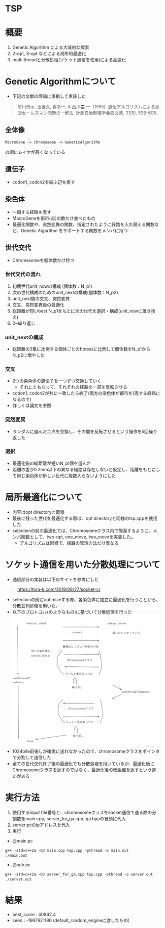 TSP
=
# 概要
1. Genetic Algorithm による大域的な探索
2. 2-opt, 3-opt などによる局所的最適化
3. multi threadと分散処理(ソケット通信を使用)による高速化

# Genetic Algorithmについて
* 下記の文献の理論に準拠して実装した
>前川景示, 玉置久, 喜多一, & 西川〓 一. (1995). 遺伝アルゴリズムによる巡回セールスマン問題の一解法. 計測自動制御学会論文集, 31(5), 598-605.

## 全体像
```
MacroGene -> Chromosome -> GeneticAlgorithm
```
の順にレイヤが高くなっている
## 遺伝子
* codon1, codon2を結ぶ辺を表す

## 染色体
* 一周する経路を表す
* MacroGeneを都市(点)の数だけ並べたもの
* 最適化関数や、突然変異の関数、指定されたように経路を入れ替える関数など、Genetic Algorithm をサポートする関数をメンバに持つ
## 世代交代
* Chromesomeを個体数だけ持つ
### 世代交代の流れ
1. 初期世代unit_nowの構成 (個体数：N_p1)
2. 次の世代構成のためのunit_nextの構成(個体数：N_p2)
3. unit_next間の交叉、突然変異
4. 交叉、突然変異後の最適化
5. 総距離が短いbest N_p1をもとに次の世代を選択・構成(unit_nowに置き換え)
6. 2~繰り返し
### unit_nextの構成
* 総距離の3乗に比例する個体ごとのfitnessに比例して個体数をN_p1からN_p2に増やした
### 交叉
* 2つの染色体の遺伝子を一つずつ交換していく
    * それにともなって、それぞれの経路の一部を反転させる
* codon1, codon2が共に一致したら終了(両方の染色体が都市を1周する経路になるので)
* 詳しくは論文を参照
### 突然変異
* ランダムに選んだ二点を交換し、その間を反転させるという操作を5回繰り返した
### 選択
* 最適化後の総距離が短いN_p1個を選んだ
* 距離の差が0.2mm以下の異なる経路は存在しないと仮定し、距離をもとにして同じ染色体が新しい世代に複数入らないようにした

# 局所最適化について
* 内容はopt directoryと同様
* 最後に残った世代を最適化する際は、opt directoryと同様のtsp.cppを使用した
* selectionの前の最適化では、Chromosomeクラス内で簡潔するように、メンバ関数として、two-opt, one_move, two_moveを実装した。
    * アルゴリズムは同様で、経路の管理方法だけ異なる
# ソケット通信を用いた分散処理について
* 通信部分の実装は以下のサイトを参考にした
> https://tora-k.com/2019/08/27/socket-c/
* selectionの前にoptimizeする際、各染色体に独立に最適化を行うことから、分散並列処理を用いた。
* 以下のプロトコル(のようなもの)に基づいて分散処理を行った
![](distribution.png)
* 1024bite前後しか確実に送れなかったので、chromosomeクラスをポインタで分割して送信した
* 全ての世代交代終了後の最適化でも分散処理を用いているが、最適化後にChromosomeクラスを返すのではなく、最適化後の総距離を返すという違いがある
# 実行方法
1. 使用するinput file番号と、chromosomeクラスをsocket通信で送る際の分割数をmain.cpp, server_for_ga.cpp, ga.hppの冒頭に代入
2. server pcのipアドレスを代入
3. 実行
* @main pc
```
g++ -std=c++2a -O3 main.cpp tsp.cpp -pthread -o main.out
./main.out
```
* @sub pc
```
g++ -std=c++2a -O3 server_for_ga.cpp tsp.cpp -pthread -o server.out
./server.out
```
# 結果
* best_score : 40862.4
* seed : -1967621186 (default_random_engineに渡したもの)